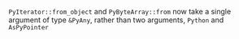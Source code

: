 `PyIterator::from_object` and `PyByteArray::from` now take a single argument of type `&PyAny`, rather than two arguments, `Python` and `AsPyPointer`
